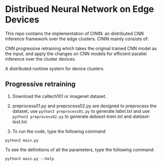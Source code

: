 # Distribued Neural Network on Edge Devices

This repo contains the implementation of CININ: an distributed CNN inference framework over the edge clusters.
CININ mainly consists of:

CNN progressive retraining which takes the original trained CNN model as the input, and apply the changes on CNN models for efficient parallel inference over the cluster devices.

A distributed runtime system for device clusters.

## Progressive retraining

1. Download the caltech101 or imagenet dataset.

2. preprocess01.py and preprocess02.py are designed to preprocess the dataset, use ```python3 preprocess01.py``` to generate *label.txt* and use ```python3 preprocess02.py``` to generate *dataset-train.txt* and *dataset-test.txt*.

3. To run the code, type the following command

```
python3 main.py
```
To see the definitions of all the parameters, type the following command:

```python3 main.py --help``` 

